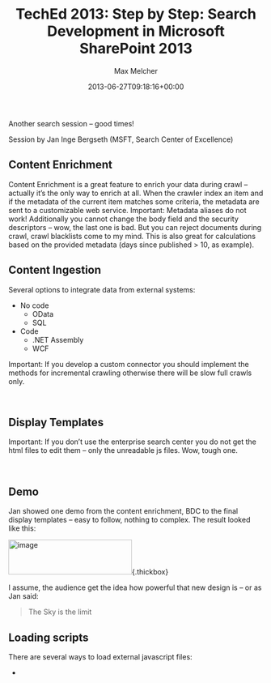 ﻿---
title: 'TechEd 2013: Step by Step: Search Development in Microsoft SharePoint 2013'
author: Max Melcher
aliases:
   - "/post/2013-06-27-teched-2013-step-by-step-search-development-in-microsoft-sharepoint-2013/"
2013: "06"
type: post
date: 2013-06-27T09:18:16+00:00
url: /2013/06/teched-2013-step-by-step-search-development-in-microsoft-sharepoint-2013/
yourls_shorturl:
  - http://melcher.it/s/Z
categories:
  - Search
  - TechEd

---
Another search session – good times!

<!--more-->

Session by Jan Inge Bergseth (MSFT, Search Center of Excellence)

## Content Enrichment

Content Enrichment is a great feature to enrich your data during crawl – actually it’s the only way to enrich at all. When the crawler index an item and if the metadata of the current item matches some criteria, the metadata are sent to a customizable web service. Important: Metadata aliases do not work! Additionally you cannot change the body field and the security descriptors – wow, the last one is bad. But you can reject documents during crawl, crawl blacklists come to my mind. This is also great for calculations based on the provided metadata (days since published > 10, as example).

## 

## Content Ingestion

Several options to integrate data from external systems:

  * No code 
      * OData
      * SQL
  * Code 
      * .NET Assembly
      * WCF

Important: If you develop a custom connector you should implement the methods for incremental crawling otherwise there will be slow full crawls only.

&nbsp;

## Display Templates

Important: If you don’t use the enterprise search center you do not get the html files to edit them – only the unreadable js files. Wow, tough one.

&nbsp;

## Demo

Jan showed one demo from the content enrichment, BDC to the final display templates – easy to follow, nothing to complex. The result looked like this:

[<img style="background-image: none; padding-top: 0px; padding-left: 0px; display: inline; padding-right: 0px; border-width: 0px;" title="image" alt="image" src="http://melcher.it/wp-content/uploads/image_thumb17.png" width="244" height="69" border="0" />][1]{.thickbox}

I assume, the audience get the idea how powerful that new design is – or as Jan said:

> The Sky is the limit

## 

## Loading scripts

There are several ways to load external javascript files:

  * <script> tag
  * SP.SOD
  * $includeScript
  * or load them in the masterpage

Jan recommended to add big javascript files in the masterpage so that when you hit the search center, the scripts are already loaded. I think this is good for certain situations, in a big environment this is unmaintainable and can cause that you bloat up your masterpage.

&nbsp;

## Hover Templates

In a short example Jan showed how to extend the hover template with some client object model calls to get the best ranked items related to the current item – good one!

<div style="width: 254px" class="wp-caption alignnone">
  <a class="thickbox" href="http://melcher.it/wp-content/uploads/2013-06-27T11-13-11_4.jpg"><img style="background-image: none; padding-top: 0px; padding-left: 0px; display: inline; padding-right: 0px; border: 0px;" title="2013-06-27T11-13-11_4" alt="2013-06-27T11-13-11_4" src="http://melcher.it/wp-content/uploads/2013-06-27T11-13-11_4_thumb.jpg" width="244" height="184" border="0" /></a>
  
  <p class="wp-caption-text">
    Loading related items in the hover templates. Here you can see best ranked items
  </p>
</div>

## 

## Slides / Recording

You can grab the slides or watch the recording [here][2].

&nbsp;

## My evaluation

Step by step – straight forward demo, enjoyed it! Thanks again, Jan.

 [1]: http://melcher.it/wp-content/uploads/image17.png
 [2]: http://channel9.msdn.com/Events/TechEd/Europe/2013/SES-B311#fbid=brbMsfI4lBZ
